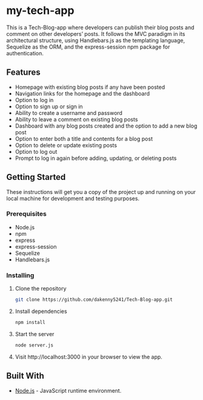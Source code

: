 # my-tech-app

This is a Tech-Blog-app where developers can publish their blog posts and comment on other developers’ posts. It follows the MVC paradigm in its architectural structure, using Handlebars.js as the templating language, Sequelize as the ORM, and the express-session npm package for authentication.

## Features

- Homepage with existing blog posts if any have been posted
- Navigation links for the homepage and the dashboard
- Option to log in
- Option to sign up or sign in
- Ability to create a username and password
- Ability to leave a comment on existing blog posts
- Dashboard with any blog posts created and the option to add a new blog post
- Option to enter both a title and contents for a blog post
- Option to delete or update existing posts
- Option to log out
- Prompt to log in again before adding, updating, or deleting posts

## Getting Started

These instructions will get you a copy of the project up and running on your local machine for development and testing purposes.

### Prerequisites

- Node.js
- npm
- express
- express-session
- Sequelize
- Handlebars.js

### Installing

1. Clone the repository

   ```bash
   git clone https://github.com/dakenny5241/Tech-Blog-app.git
   ```

2. Install dependencies

   ```bash
   npm install
   ```

3. Start the server

   ```bash
   node server.js
   ```

4. Visit http://localhost:3000 in your browser to view the app.

## Built With

- [Node.js](https://nodejs.org/en/) - JavaScript runtime environment.